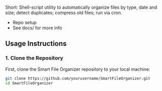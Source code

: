 Short: Shell-script utility to automatically organize files by type, date and size; detect duplicates; compress old files; run via cron.
- Repo setup
- See docs/ for more info

  
## Usage Instructions

### 1. Clone the Repository
First, clone the Smart File Organizer repository to your local machine:

```bash
git clone https://github.com/yourusername/SmartFileOrganizer.git
cd SmartFileOrganizer
